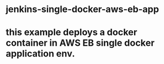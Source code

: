 # jenkins-single-docker-aws-eb-app

# this example deploys a docker container in AWS EB single docker application env.


